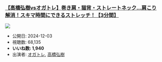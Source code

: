 ### [【高橋弘樹vsオガトレ】巻き肩・猫背・ストレートネック…肩こり解消！スキマ時間にできるストレッチ！【3分間】](https://www.youtube.com/watch?v=XlzY4Sm9kQc)
[![](https://img.youtube.com/vi/XlzY4Sm9kQc/sddefault.jpg)](https://www.youtube.com/watch?v=XlzY4Sm9kQc)
-   公開日: 2024-12-03
-   視聴数: 68,135
-   **いいね数: 1,940**
-   出演者: [オガトレ](/rehacq_fan/people/オガトレ "wikilink"), [高橋弘樹](/rehacq_fan/people/高橋弘樹 "wikilink")
